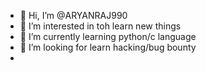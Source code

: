 - 👋 Hi, I’m @ARYANRAJ990
- 👀 I’m interested in toh learn new things
- 🌱 I’m currently learning python/c language
- 💞️ I’m looking for learn hacking/bug bounty
-

<!---
ARYANRAJ990/ARYANRAJ990 is a ✨ special ✨ repository because its `README.md` (this file) appears on your GitHub profile.
You can click the Preview link to take a look at your changes.
--->
